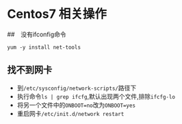 # Centos7 相关操作 #

##　没有ifconfig命令
<pre><code>yum -y install net-tools</code></pre>

## 找不到网卡
* 到`/etc/sysconfig/network-scripts/`路径下
* 执行命令`ls | grep ifcfg`,默认出现两个文件,排除`ifcfg-lo`
* 将另一个文件中的`ONBOOT=no`改为`ONBOOT=yes`
* 重启网卡`/etc/init.d/network restart`